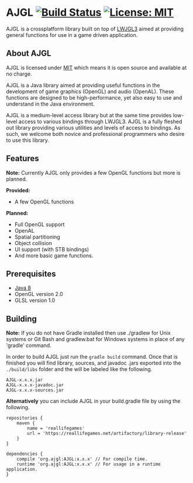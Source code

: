 # AJGL [![Build Status](https://travis-ci.org/agent6262/Abstract-Java-Game-Library.svg?branch=master)](https://travis-ci.org/agent6262/Abstract-Java-Game-Library) [![License: MIT](https://img.shields.io/badge/License-MIT-yellow.svg)](https://opensource.org/licenses/MIT)
AJGL is a crossplatform library built on top of [LWJGL3](https://www.lwjgl.org/) aimed at providing general functions 
for use in a game driven application.

## About AJGL
AJGL is licensed under [MIT](https://opensource.org/licenses/MIT) which means it is open source and available at no 
charge.

AJGL is a Java library aimed at providing useful functions in the development of game graphics 
(OpenGL) and audio (OpenAL). These functions are designed to be high-performance, yet 
also easy to use and understand in the Java environment.

AJGL is a medium-level access library but at the same time provides low-level access to various bindings through LWJGL3. 
AJGL is a fully fleshed out library providing various utilities and levels of access to bindings. As such, we welcome 
both novice and professional programmers who desire to use this library.

## Features
**Note:** Currently AJGL only provides a few OpenGL functions but more is planned.

**Provided:**
* A few OpenGL functions

**Planned:**
* Full OpenGL support
* OpenAL
* Spatial partitioning
* Object collision
* UI support (with STB bindings)
* And more basic game functions.

## Prerequisites
* [Java 8](http://www.oracle.com/technetwork/java/javase/downloads/jdk8-downloads-2133151.html)
* OpenGL version 2.0
* GLSL version 1.0

## Building
**Note:** If you do not have Gradle installed then use ./gradlew for Unix systems or Git Bash and gradlew.bat for Windows 
systems in place of any 'gradle' command.

In order to build AJGL just run the `gradle build` command. Once that is finished you will find library, sources, and 
javadoc .jars exported into the `./build/libs` folder and the will be labeled like the following.
```
AJGL-x.x.x.jar
AJGL-x.x.x-javadoc.jar
AJGL-x.x.x-sources.jar
```

**Alternatively** you can include AJGL in your build.gradle file by using the following.
```
repositories {
    maven {
        name = 'reallifegames'
        url = 'https://reallifegames.net/artifactory/library-release'
    }
}

dependencies {
    compile 'org.ajgl:AJGL:x.x.x' // For compile time.
    runtime 'org.ajgl:AJGL:x.x.x' // For usage in a runtime application.
}
```